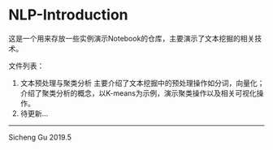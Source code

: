 # NLP-Introduction
这是一个用来存放一些实例演示Notebook的仓库，主要演示了文本挖掘的相关技术。

文件列表：
1. 文本预处理与聚类分析
  主要介绍了文本挖掘中的预处理操作如分词，向量化；介绍了聚类分析的概念，以K-means为示例，演示聚类操作以及相关可视化操作。
2. 待更新...

---
Sicheng Gu
2019.5
